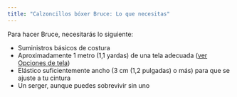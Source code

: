 ```yaml
---
title: "Calzoncillos bóxer Bruce: Lo que necesitas"
---
```


Para hacer Bruce, necesitarás lo siguiente:

- Suministros básicos de costura
- Aproximadamente 1 metro (1,1 yardas) de una tela adecuada ([ver Opciones de tela](/docs/designs/bruce/fabric/))
- Elástico suficientemente ancho (3 cm (1,2 pulgadas) o más) para que se ajuste a tu cintura
- Un serger, aunque puedes sobrevivir sin uno

